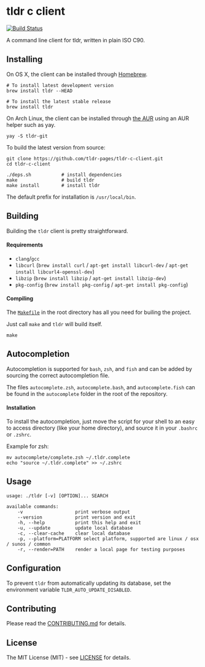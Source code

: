 # tldr c client

[![Build Status](https://img.shields.io/github/actions/workflow/status/tldr-pages/tldr-c-client/.github/workflows/tests.yml?branch=main)](https://github.com/tldr-pages/tldr-c-client/actions)

A command line client for tldr, written in plain ISO C90.


## Installing

On OS X, the client can be installed through [Homebrew](http://brew.sh/).

```shell
# To install latest development version
brew install tldr --HEAD

# To install the latest stable release
brew install tldr
```

On Arch Linux, the client can be installed through [the AUR](https://aur.archlinux.org/packages/tldr-git) using an AUR helper such as yay.

```shell
yay -S tldr-git
```

To build the latest version from source:

```shell
git clone https://github.com/tldr-pages/tldr-c-client.git
cd tldr-c-client

./deps.sh           # install dependencies
make                # build tldr
make install        # install tldr
```

The default prefix for installation is `/usr/local/bin`.


## Building

Building the `tldr` client is pretty straightforward.

#### Requirements

- `clang`/`gcc`
- `libcurl` (`brew install curl` / `apt-get install libcurl-dev` / `apt-get install libcurl4-openssl-dev`)
- `libzip` (`brew install libzip` / `apt-get install libzip-dev`)
- `pkg-config` (`brew install pkg-config` / `apt-get install pkg-config`)

#### Compiling

The [`Makefile`](https://github.com/tldr-pages/tldr-c-client/blob/master/Makefile)
in the root directory has all you need for builing the project.

Just call `make` and `tldr` will build itself.

```
make
```


## Autocompletion

Autocompletion is supported for `bash`, `zsh`, and `fish` and can be added by sourcing
the correct autocompletion file.

The files `autocomplete.zsh`, `autocomplete.bash`, and `autocomplete.fish` can be found in the `autocomplete`
folder in the root of the repository.

#### Installation

To install the autocompletion, just move the script for your shell to an easy
to access directory (like your home directory), and source it in your `.bashrc` or `.zshrc`.

Example for zsh:

```shell
mv autocomplete/complete.zsh ~/.tldr.complete
echo "source ~/.tldr.complete" >> ~/.zshrc
```


## Usage

```
usage: ./tldr [-v] [OPTION]... SEARCH

available commands:
    -v                   print verbose output
    --version            print version and exit
    -h, --help           print this help and exit
    -u, --update         update local database
    -c, --clear-cache    clear local database
    -p, --platform=PLATFORM select platform, supported are linux / osx / sunos / common
    -r, --render=PATH    render a local page for testing purposes
```

## Configuration

To prevent `tldr` from automatically updating its database, set the environment variable `TLDR_AUTO_UPDATE_DISABLED`.

## Contributing

Please read the [CONTRIBUTING.md](https://github.com/tldr-pages/tldr-c-client/blob/master/CONTRIBUTING.md) for details.


## License

The MIT License (MIT) - see [LICENSE](https://github.com/tldr-pages/tldr-c-client/blob/master/LICENSE) for details.
